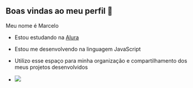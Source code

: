 ## Boas vindas ao meu perfil 💙

Meu nome é Marcelo

- Estou estudando na [Alura](https://www.alura.com.br)
- Estou me desenvolvendo na linguagem JavaScript
- Utilizo esse espaço para minha organização e compartilhamento dos meus projetos desenvolvidos

- ![](https://media1.tenor.com/m/js6tnOvmsvYAAAAC/blacrswan.gif)
